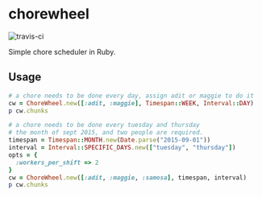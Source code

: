 # chorewheel

![travis-ci](https://travis-ci.org/egonSchiele/chorewheel.svg)

Simple chore scheduler in Ruby.

## Usage

```ruby
# a chore needs to be done every day, assign adit or maggie to do it
cw = ChoreWheel.new([:adit, :maggie], Timespan::WEEK, Interval::DAY)
p cw.chunks

# a chore needs to be done every tuesday and thursday
# the month of sept 2015, and two people are required.
timespan = Timespan::MONTH.new(Date.parse("2015-09-01"))
interval = Interval::SPECIFIC_DAYS.new(["tuesday", "thursday"])
opts = {
  :workers_per_shift => 2
}
cw = ChoreWheel.new([:adit, :maggie, :samosa], timespan, interval)
p cw.chunks
```
